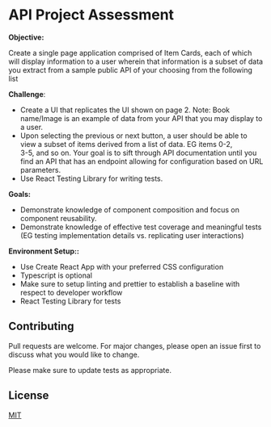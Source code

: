 
# API Project Assessment

**Objective:**

Create a single page application comprised of Item Cards, each of which will display information to a user wherein that information is a subset of data you extract from a sample public API of your choosing from the following list

**Challenge**:

 - Create a UI that replicates the UI shown on page 2. Note: Book
   name/Image is an example of data from your API that you may display
   to a user.
 - Upon selecting the previous or next button, a user should be able to 
   view a subset of items derived from a list of data. EG items 0-2,   
   3-5, and so on. Your goal is to sift through API documentation until 
   you find an API that has an endpoint allowing for configuration based
   on URL parameters.
 - Use React Testing Library for writing tests.

**Goals:**
 - Demonstrate knowledge of component composition and focus on component
   reusability.
 - Demonstrate knowledge of effective test coverage and meaningful tests (EG testing implementation details vs. replicating user
   interactions)

<!-- ![enter image description here](https://res.cloudinary.com/dmfdjwwgb/image/upload/v1628629933/github/react-query-pagination-assessment/Screen_Shot_2021-08-10_at_2.08.54_PM_wmj3ni.png) -->

**Environment Setup::**

 - Use Create React App with your preferred CSS configuration
 - Typescript is optional
 - Make sure to setup linting and prettier to establish a baseline with
   respect to developer workflow
 - React Testing Library for tests

## Contributing

Pull requests are welcome. For major changes, please open an issue first to discuss what you would like to change.

Please make sure to update tests as appropriate.

## License

[MIT](https://choosealicense.com/licenses/mit/)
